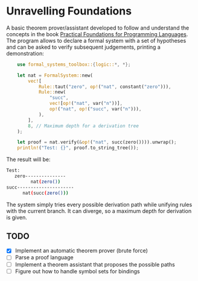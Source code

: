 # Unravelling Foundations

A basic theorem prover/assistant developed to follow and understand the concepts in the book [Practical Foundations for Programming Languages](https://www.cs.cmu.edu/~rwh/pfpl/). The program allows to declare a formal system with a set of hypotheses and can be asked to verify subsequent judgements, printing a demonstration:

```rust
    use formal_systems_toolbox::{logic::*, *};

    let nat = FormalSystem::new(
        vec![
            Rule::taut("zero", op!("nat", constant("zero"))),
            Rule::new(
                "succ",
                vec![op!("nat", var("n"))],
                op!("nat", op!("succ", var("n"))),
            ),
        ],
        8, // Maximum depth for a derivation tree
    );

    let proof = nat.verify(&op!("nat", succ(zero()))).unwrap();
    println!("Test: {}", proof.to_string_tree());
```

The result will be:

```sh
Test:
   zero---------------   
         nat(zero())     
succ---------------------
      nat(succ(zero()))  
```

The system simply tries every possible derivation path while unifying rules with the current branch. It can diverge, so a maximum depth for derivation is given.

## TODO

 - [x] Implement an automatic theorem prover (brute force)
 - [ ] Parse a proof language
 - [ ] Implement a theorem assistant that proposes the possible paths
 - [ ] Figure out how to handle symbol sets for bindings
